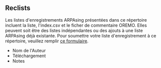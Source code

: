 ## Reclists

Les listes d'enregistrements ARPAsing présentées dans ce répertoire incluent la liste, l'index.csv et le ficher de commentaire OREMO.
Elles peuvent soit être des listes indépendantes ou des ajouts à une liste ARPAsing déjà existante.
Pour soumettre votre liste d'enregistrement à ce répertoire, veuillez remplir [ce formulaire]().

- Nom de l'Auteur
- Téléchargement
- Notes